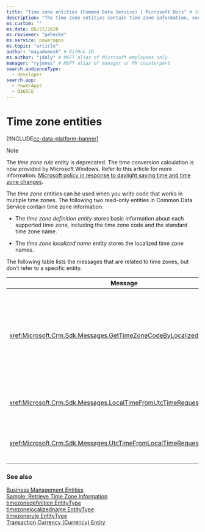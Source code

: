 ```yaml
---
title: "Time zone entities (Common Data Service) | Microsoft Docs" # Intent and product brand in a unique string of 43-59 chars including spaces
description: "The time zone entities contain time zone information, such as supported time zone, time zone code, localized time zone, storing information on how times are calculated." # 115-145 characters including spaces. This abstract displays in the search result.
ms.custom: ""
ms.date: 08/27/2020
ms.reviewer: "pehecke"
ms.service: powerapps
ms.topic: "article"
author: "mayadumesh" # GitHub ID
ms.author: "jdaly" # MSFT alias of Microsoft employees only
manager: "ryjones" # MSFT alias of manager or PM counterpart
search.audienceType: 
  - developer
search.app: 
  - PowerApps
  - D365CE
---
```

# Time zone entities

[!INCLUDE[cc-data-platform-banner](../../includes/cc-data-platform-banner.md)]

> [!NOTE]
> The *time zone rule* entity is deprecated. The time conversion calculation is now provided by Microsoft Windows. Refer to this article for more information: [Microsoft policy in response to daylight saving time and time zone changes](https://support.microsoft.com/help/22803/daylight-saving-time).

The *time zone* entities can be used when you write code that works in multiple time zones. The following two read-only entities in Common Data Service contain time zone information:  
  
- The *time zone definition entity* stores basic information about each supported time zone, including the time zone code and the standard time zone name.
  
- The *time zone localized name* entity stores the localized time zone names.  
  
The following table lists the messages that are related to time zones, but don’t refer to a specific entity.  
  
|Message|Description|  
|-------------|-----------------|  
|<xref:Microsoft.Crm.Sdk.Messages.GetTimeZoneCodeByLocalizedNameRequest>|Retrieves all the time zone definitions for the specified locale, returning only the display name attribute.|  
|<xref:Microsoft.Crm.Sdk.Messages.LocalTimeFromUtcTimeRequest>|Retrieves the local time for the specified UTC time.|  
|<xref:Microsoft.Crm.Sdk.Messages.UtcTimeFromLocalTimeRequest>|Retrieves the UTC time for the specified local time.|  
  
### See also  
 [Business Management Entities](/dynamics365/customer-engagement/developer/business-management-entities)   
 [Sample: Retrieve Time Zone Information](org-service/samples/retrieve-time-zone-information.md)   
 [timezonedefinition EntityType](reference/entities/timezonedefinition.md)   
 [timezonelocalizedname EntityType](reference/entities/timezonelocalizedname.md)   
 [timezonerule EntityType](reference/entities/timezonerule.md)   
 [Transaction Currency (Currency) Entity](transaction-currency-currency-entity.md)
